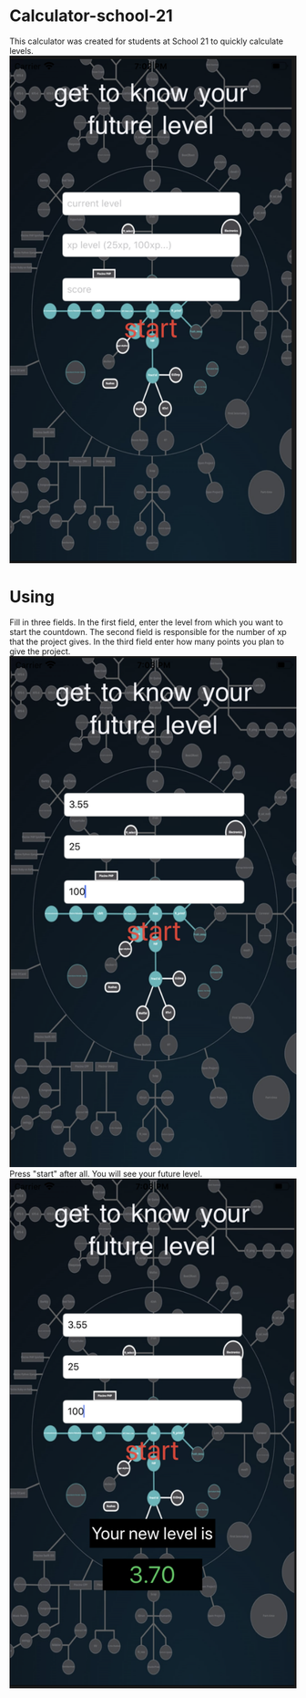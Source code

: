 # Calculator-school-21
This calculator was created for students at School 21 to quickly calculate levels.
![Screenshot](first.png)
# Using
Fill in three fields. In the first field, enter the level from which you want to start the countdown. The second field is responsible for the number of xp that the project gives. In the third field enter how many points you plan to give the project.
![Screenshot](second.png)
Press "start" after all. You will see your future level.
![Screenshot](third.png)
